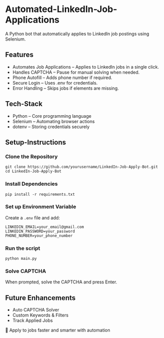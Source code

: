 # Automated-LinkedIn-Job-Applications
A Python bot that automatically applies to LinkedIn job postings using Selenium.

## Features
- Automates Job Applications – Applies to LinkedIn jobs in a single click.
- Handles CAPTCHA – Pause for manual solving when needed.
- Phone Autofill – Adds phone number if required.
- Secure Login – Uses .env for credentials.
- Error Handling – Skips jobs if elements are missing.

## Tech-Stack
- Python – Core programming language
- Selenium – Automating browser actions
- dotenv – Storing credentials securely

## Setup-Instructions
### Clone the Repository
```
git clone https://github.com/yourusername/LinkedIn-Job-Apply-Bot.git
cd LinkedIn-Job-Apply-Bot
```
### Install Dependencies
```
pip install -r requirements.txt
```
### Set up Environment Variable
Create a `.env` file and add:
```
LINKEDIN_EMAIL=your_email@gmail.com
LINKEDIN_PASSWORD=your_password
PHONE_NUMBER=your_phone_number
```
### Run the script
```
python main.py
```
### Solve CAPTCHA
When prompted, solve the CAPTCHA and press Enter.

## Future Enhancements
- Auto CAPTCHA Solver 
- Custom Keywords & Filters 
- Track Applied Jobs 

💼 Apply to jobs faster and smarter with automation




